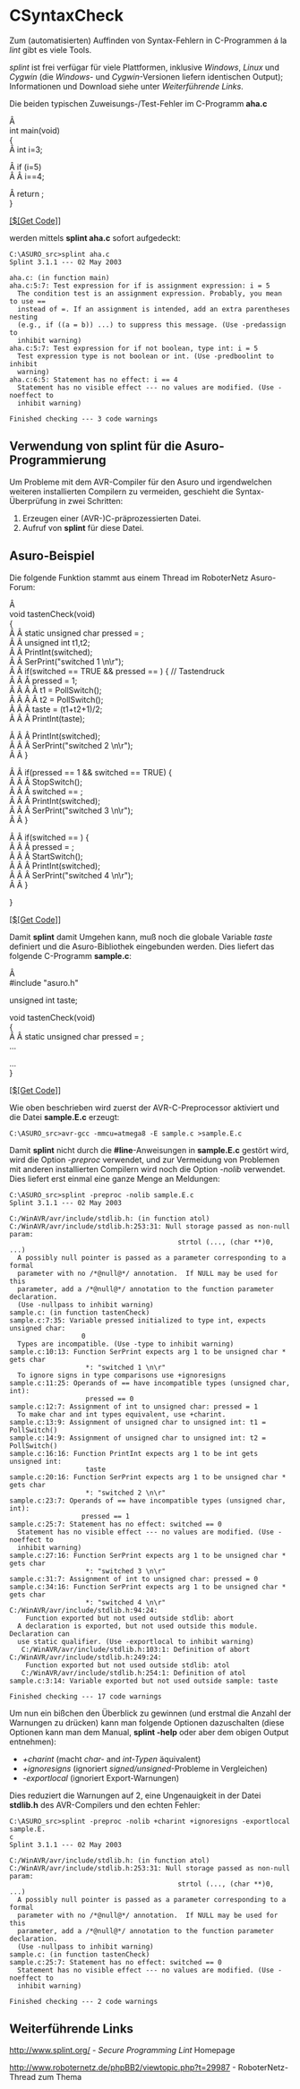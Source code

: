 # CSyntaxCheck

Zum (automatisierten) Auffinden von Syntax-Fehlern in C-Programmen á la *lint* gibt es viele Tools. 

*splint* ist frei verfügar für viele Plattformen, inklusive *Windows*, *Linux* und *Cygwin* (die *Windows*- und *Cygwin*-Versionen liefern identischen Output); Informationen und Download siehe unter *Weiterführende Links*. 

Die beiden typischen Zuweisungs-/Test-Fehler im C-Programm **aha.c** 

Â   
int main(void)  
{  
Â  int i=3;  
  
Â  if (i=5)  
Â  Â  i==4;  
  
Â  return ;  
}

[[$[Get Code]]][1]

werden mittels **splint aha.c** sofort aufgedeckt: 

    C:\ASURO_src>splint aha.c
    Splint 3.1.1 --- 02 May 2003
    
    aha.c: (in function main)
    aha.c:5:7: Test expression for if is assignment expression: i = 5
      The condition test is an assignment expression. Probably, you mean to use ==
      instead of =. If an assignment is intended, add an extra parentheses nesting
      (e.g., if ((a = b)) ...) to suppress this message. (Use -predassign to
      inhibit warning)
    aha.c:5:7: Test expression for if not boolean, type int: i = 5
      Test expression type is not boolean or int. (Use -predboolint to inhibit
      warning)
    aha.c:6:5: Statement has no effect: i == 4
      Statement has no visible effect --- no values are modified. (Use -noeffect to
      inhibit warning)
    
    Finished checking --- 3 code warnings
    



## Verwendung von splint für die Asuro-Programmierung

Um Probleme mit dem AVR-Compiler für den Asuro und irgendwelchen weiteren installierten Compilern zu vermeiden, geschieht die Syntax-Überprüfung in zwei Schritten: 

1.  Erzeugen einer (AVR-)C-präprozessierten Datei. 
2.  Aufruf von **splint** für diese Datei. 



## Asuro-Beispiel

Die folgende Funktion stammt aus einem Thread im RoboterNetz Asuro-Forum: 

Â   
void tastenCheck(void)  
{  
Â  Â static unsigned char pressed = ;  
Â  Â unsigned int t1,t2;  
Â  Â PrintInt(switched);  
Â  Â SerPrint("switched 1 \n\r");  
Â  Â  if(switched == TRUE && pressed == ) { // Tastendruck  
Â  Â  Â  pressed = 1;  
Â  Â  Â  Â  t1 = PollSwitch();  
Â  Â  Â  Â  t2 = PollSwitch();  
Â  Â  Â  taste = (t1+t2+1)/2;  
Â  Â  Â  PrintInt(taste);  
  
  
Â  Â  Â  PrintInt(switched);  
Â  Â  Â  SerPrint("switched 2 \n\r");  
Â  Â  }  
  
Â  Â if(pressed == 1 && switched == TRUE) {  
Â  Â  Â  StopSwitch();  
Â  Â  Â  switched == ;  
Â  Â  Â  PrintInt(switched);  
Â  Â  Â  SerPrint("switched 3 \n\r");  
Â  Â }  
  
Â  Â if(switched == ) {  
Â  Â  Â  pressed = ;  
Â  Â  Â  StartSwitch();  
Â  Â  Â  PrintInt(switched);  
Â  Â  Â  SerPrint("switched 4 \n\r");  
Â  Â }  
  
}

[[$[Get Code]]][2]

Damit **splint** damit Umgehen kann, muß noch die globale Variable *taste* definiert und die Asuro-Bibliothek eingebunden werden. Dies liefert das folgende C-Programm **sample.c**: 

Â   
#include "asuro.h"  
  
unsigned int taste;  
  
void tastenCheck(void)  
{  
Â  Â static unsigned char pressed = ;  
...  
  
...  
}

[[$[Get Code]]][3]

Wie oben beschrieben wird zuerst der AVR-C-Preprocessor aktiviert und die Datei **sample.E.c** erzeugt: 

    C:\ASURO_src>avr-gcc -mmcu=atmega8 -E sample.c >sample.E.c
    

Damit **splint** nicht durch die **#line**-Anweisungen in **sample.E.c** gestört wird, wird die Option *-preproc* verwendet, und zur Vermeidung von Problemen mit anderen installierten Compilern wird noch die Option *-nolib* verwendet. Dies liefert erst einmal eine ganze Menge an Meldungen: 

    C:\ASURO_src>splint -preproc -nolib sample.E.c
    Splint 3.1.1 --- 02 May 2003
    
    C:/WinAVR/avr/include/stdlib.h: (in function atol)
    C:/WinAVR/avr/include/stdlib.h:253:31: Null storage passed as non-null param:
                                              strtol (..., (char **)0, ...)
      A possibly null pointer is passed as a parameter corresponding to a formal
      parameter with no /*@null@*/ annotation.  If NULL may be used for this
      parameter, add a /*@null@*/ annotation to the function parameter declaration.
      (Use -nullpass to inhibit warning)
    sample.c: (in function tastenCheck)
    sample.c:7:35: Variable pressed initialized to type int, expects unsigned char:
                      0
      Types are incompatible. (Use -type to inhibit warning)
    sample.c:10:13: Function SerPrint expects arg 1 to be unsigned char * gets char
                       *: "switched 1 \n\r"
      To ignore signs in type comparisons use +ignoresigns
    sample.c:11:25: Operands of == have incompatible types (unsigned char, int):
                       pressed == 0
    sample.c:12:7: Assignment of int to unsigned char: pressed = 1
      To make char and int types equivalent, use +charint.
    sample.c:13:9: Assignment of unsigned char to unsigned int: t1 = PollSwitch()
    sample.c:14:9: Assignment of unsigned char to unsigned int: t2 = PollSwitch()
    sample.c:16:16: Function PrintInt expects arg 1 to be int gets unsigned int:
                       taste
    sample.c:20:16: Function SerPrint expects arg 1 to be unsigned char * gets char
                       *: "switched 2 \n\r"
    sample.c:23:7: Operands of == have incompatible types (unsigned char, int):
                      pressed == 1
    sample.c:25:7: Statement has no effect: switched == 0
      Statement has no visible effect --- no values are modified. (Use -noeffect to
      inhibit warning)
    sample.c:27:16: Function SerPrint expects arg 1 to be unsigned char * gets char
                       *: "switched 3 \n\r"
    sample.c:31:7: Assignment of int to unsigned char: pressed = 0
    sample.c:34:16: Function SerPrint expects arg 1 to be unsigned char * gets char
                       *: "switched 4 \n\r"
    C:/WinAVR/avr/include/stdlib.h:94:24:
        Function exported but not used outside stdlib: abort
      A declaration is exported, but not used outside this module. Declaration can
      use static qualifier. (Use -exportlocal to inhibit warning)
       C:/WinAVR/avr/include/stdlib.h:103:1: Definition of abort
    C:/WinAVR/avr/include/stdlib.h:249:24:
        Function exported but not used outside stdlib: atol
       C:/WinAVR/avr/include/stdlib.h:254:1: Definition of atol
    sample.c:3:14: Variable exported but not used outside sample: taste
    
    Finished checking --- 17 code warnings
    

Um nun ein bißchen den Überblick zu gewinnen (und erstmal die Anzahl der Warnungen zu drücken) kann man folgende Optionen dazuschalten (diese Optionen kann man dem Manual, **splint -help** oder aber dem obigen Output entnehmen): 



*   *+charint* (macht *char-* and *int-Typen* äquivalent) 
*   *+ignoresigns* (ignoriert *signed/unsigned*-Probleme in Vergleichen) 
*   *-exportlocal* (ignoriert Export-Warnungen) 

Dies reduziert die Warnungen auf 2, eine Ungenauigkeit in der Datei **stdlib.h** des AVR-Compilers und den echten Fehler: 

    C:\ASURO_src>splint -preproc -nolib +charint +ignoresigns -exportlocal sample.E.
    c
    Splint 3.1.1 --- 02 May 2003
    
    C:/WinAVR/avr/include/stdlib.h: (in function atol)
    C:/WinAVR/avr/include/stdlib.h:253:31: Null storage passed as non-null param:
                                              strtol (..., (char **)0, ...)
      A possibly null pointer is passed as a parameter corresponding to a formal
      parameter with no /*@null@*/ annotation.  If NULL may be used for this
      parameter, add a /*@null@*/ annotation to the function parameter declaration.
      (Use -nullpass to inhibit warning)
    sample.c: (in function tastenCheck)
    sample.c:25:7: Statement has no effect: switched == 0
      Statement has no visible effect --- no values are modified. (Use -noeffect to
      inhibit warning)
    
    Finished checking --- 2 code warnings
    



## Weiterführende Links

<http://www.splint.org/> - *Secure Programming Lint* Homepage 

<http://www.roboternetz.de/phpBB2/viewtopic.php?t=29987> - RoboterNetz-Thread zum Thema

 [1]: http://www.asurowiki.de/pmwiki/pmwiki.php/Main/CSyntaxCheck?action=sourceblock&num=1
 [2]: http://www.asurowiki.de/pmwiki/pmwiki.php/Main/CSyntaxCheck?action=sourceblock&num=2
 [3]: http://www.asurowiki.de/pmwiki/pmwiki.php/Main/CSyntaxCheck?action=sourceblock&num=3